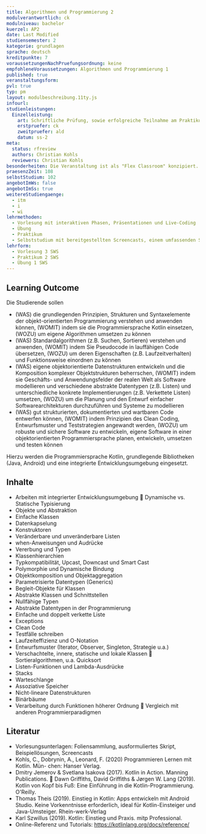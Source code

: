```yaml
---
title: Algorithmen und Programmierung 2
modulverantwortlich: ck
modulniveau: bachelor
kuerzel: AP2
date: Last Modified
studiensemester: 2
kategorie: grundlagen
sprache: deutsch
kreditpunkte: 7
voraussetzungenNachPruefungsordnung: keine
empfohleneVoraussetzungen: Algorithmen und Programmierung 1
published: true
veranstaltungsform: 
pvl: true
typ: pm
layout: modulbeschreibung.11ty.js
infourl: 
studienleistungen:
  Einzelleistung:
    art: Schriftliche Prüfung, sowie erfolgreiche Teilnahme am Praktikum als Prüfungsvorleistung
    erstpruefer: ck
    zweitpruefer: ald
    datum: ss-2
meta:
  status: rfreview
  authors: Christian Kohls
  reviewers: Christian Kohls
besonderheiten: Die Veranstaltung ist als "Flex Classroom" konzipiert. Studierende können die Learning Outcomes durch Besuch der Vorlesung oder durch die Nutzung der bereitgestellten Screencasts erreichen. Die Praktika bestehen aus Beratung und Abnahme von Praktikumsaufgaben.
praesenzZeit: 108
selbstStudium: 102
angebotImWs: false
angebotImSs: true
weitereStudiengaenge: 
  - itm
  - i
  - wi
lehrmethoden:
  - Vorlesung mit interaktiven Phasen, Präsentationen und Live-Coding
  - Übung
  - Praktikum
  - Selbststudium mit bereitgestellten Screencasts, einem umfassenden Skript sowie Fachliteratur
lehrform:
  - Vorlesung 3 SWS
  - Praktikum 2 SWS
  - Übung 1 SWS
---
```



## Learning Outcome

Die Studierende sollen

- (WAS) die grundlegenden Prinzipien, Strukturen und Syntaxelemente der objekt-orientierten Programmierung verstehen und anwenden können, (WOMIT) indem sie die Programmiersprache Kotlin einsetzen, (WOZU) um eigene Algorithmen umsetzen zu können
- (WAS) Standardalgorithmen (z.B. Suchen, Sortieren) verstehen und anwenden, (WOMIT) indem Sie Pseudocode in lauffähigen Code übersetzen, (WOZU) um deren Eigenschaften (z.B. Laufzeitverhalten) und Funktionsweise einordnen zu können
- (WAS) eigene objektorientierte Datenstrukturen entwickeln und die Komposition komplexer Objektstrukturen beherrschen, (WOMIT) indem sie Geschäfts- und Anwendungsfelder der realen Welt als Software modellieren und verschiedene abstrakte Datentypen (z.B. Listen) und unterschiedliche konkrete Implementierungen (z.B. Verkettete Listen) umsetzen, (WOZU) um die Planung und den Entwurf einfacher Softwarearchitekturen durchzuführen und Systeme zu modellieren
- (WAS) gut strukturierten, dokumentierten und wartbaren Code entwerfen können, (WOMIT) indem Prinzipien des Clean Coding, Entwurfsmuster und Teststrategien angewandt werden, (WOZU) um robuste und sichere Software zu entwickeln, eigene Software in einer objektorientierten Programmiersprache planen, entwickeln, umsetzen und testen können

Hierzu werden die Programmiersprache Kotlin, grundlegende Bibliotheken (Java, Android) und eine integrierte Entwicklungsumgebung eingesetzt.

## Inhalte
- Arbeiten mit integrierter Entwicklungsumgebung  Dynamische vs. Statische Typisierung
- Objekte und Abstraktion
- Einfache Klassen
- Datenkapselung
- Konstruktoren
- Veränderbare und unveränderbare Listen
- when-Anweisungen und Audrücke
- Vererbung und Typen
- Klassenhierarchien
- Typkompatibilität, Upcast, Downcast und Smart Cast
- Polymorphie und Dynamische Bindung
- Objektkomposition und Objektaggregation
- Parametrisierte Datentypen (Generics)
- Begleit-Objekte für Klassen
- Abstrakte Klassen und Schnittstellen
- Nullfähige Typen
- Abstrakte Datentypen in der Programmierung
- Einfache und doppelt verkette Liste
- Exceptions
- Clean Code
- Testfälle schreiben
- Laufzeiteffizienz und O-Notation
- Entwurfsmuster (Iterator, Observer, Singleton, Strategie u.a.)
- Verschachtelte, innere, statische und lokale Klassen  Sortieralgorithmen, u.a. Quicksort
- Listen-Funktionen und Lambda-Ausdrücke
- Stacks
- Warteschlange
- Assoziative Speicher
- Nicht-lineare Datenstrukturen
- Binärbäume
- Verarbeitung durch Funktionen höherer Ordnung  Vergleich mit anderen Programmierparadigmen

## Literatur
- Vorlesungsunterlagen: Foliensammlung, ausformuliertes Skript, Beispiellösungen, Screencasts
- Kohls, C., Dobrynin, A., Leonard, F. (2020) Programmieren Lernen mit Kotlin. Mün- chen: Hanser Verlag.
- Dmitry Jemerov & Svetlana Isakova (2017). Kotlin in Action. Manning Publications.  Dawn Griffiths, David Griffiths & Jørgen W. Lang (2019). Kotlin von Kopf bis Fuß: Eine Einführung in die Kotlin-Programmierung. O'Reilly.
- Thomas Theis (2019). Einstieg in Kotlin: Apps entwickeln mit Android Studio. Keine Vorkenntnisse erforderlich, ideal für Kotlin-Einsteiger und Java-Umsteiger. Rhein-werk-Verlag
- Karl Szwillus (2019). Kotlin: Einstieg und Praxis. mitp Professional. 
- Online-Referenz und Tutorials: https://kotlinlang.org/docs/reference/


